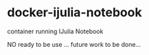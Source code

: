 docker-ijulia-notebook
======================

container running IJulia Notebook


NO ready to be use ... future work to be done...

